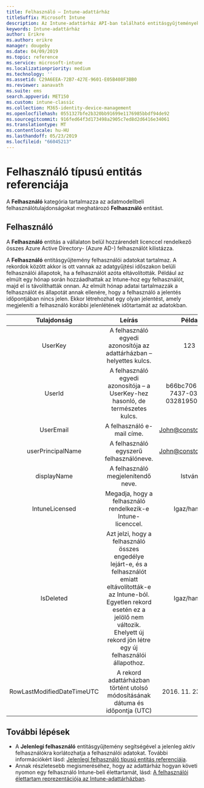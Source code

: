```yaml
---
title: Felhasználó – Intune-adattárház
titleSuffix: Microsoft Intune
description: Az Intune-adattárház API-ban található entitásgyűjtemények felhasználó kategóriájára vonatkozó referencia-témakör.
keywords: Intune-adattárház
author: Erikre
ms.author: erikre
manager: dougeby
ms.date: 04/09/2019
ms.topic: reference
ms.service: microsoft-intune
ms.localizationpriority: medium
ms.technology: ''
ms.assetid: C29A6EEA-72B7-427E-9601-E05B408F3BB0
ms.reviewer: aanavath
ms.suite: ems
search.appverid: MET150
ms.custom: intune-classic
ms.collection: M365-identity-device-management
ms.openlocfilehash: 0551327bfe2b320bb91699e1176985bbdf94de92
ms.sourcegitcommit: 916fed64f3d173498a2905c7ed8d2d6416e34061
ms.translationtype: MT
ms.contentlocale: hu-HU
ms.lasthandoff: 05/23/2019
ms.locfileid: "66045213"
---
```

# <a name="reference-for-user-entity"></a>Felhasználó típusú entitás referenciája

A **Felhasználó** kategória tartalmazza az adatmodellbeli felhasználótulajdonságokat meghatározó **Felhasználó** entitást.

## <a name="user"></a>Felhasználó

A **Felhasználó** entitás a vállalaton belül hozzárendelt licenccel rendelkező összes Azure Active Directory- (Azure AD-) felhasználót kilistázza.

A **Felhasználó** entitásgyűjtemény felhasználói adatokat tartalmaz. A rekordok között akkor is ott vannak az adatgyűjtési időszakon belüli felhasználói állapotok, ha a felhasználót azóta eltávolították. Például az elmúlt egy hónap során hozzáadhattak az Intune-hoz egy felhasználót, majd el is távolíthatták onnan. Az elmúlt hónap adatai tartalmazzák a felhasználót és állapotát annak ellenére, hogy a felhasználó a jelentés időpontjában nincs jelen. Ekkor létrehozhat egy olyan jelentést, amely megjeleníti a felhasználó korábbi jelenlétének időtartamát az adatokban.

|          Tulajdonság          |                                                                                                           Leírás                                                                                                          |                Példa               |
|:--------------------------:|:------------------------------------------------------------------------------------------------------------------------------------------------------------------------------------------------------------------------------:|:------------------------------------:|
| UserKey                    | A felhasználó egyedi azonosítója az adattárházban – helyettes kulcs.                                                                                                                                                         | 123                                  |
| UserId                     | A felhasználó egyedi azonosítója – a UserKey-hez hasonló, de természetes kulcs.                                                                                                                                                    | b66bc706-ffff-7437-0340-032819502773 |
| UserEmail                  | A felhasználó e-mail címe.                                                                                                                                                                                                     | John@constoso.com                    |
| userPrincipalName                        | A felhasználó egyszerű felhasználóneve.                                                                                                                                                                                               | John@constoso.com                    |
| displayName                | A felhasználó megjelenítendő neve.                                                                                                                                                                                                      | István                                 |
| IntuneLicensed             | Megadja, hogy a felhasználó rendelkezik-e Intune-licenccel.                                                                                                                                                                              | Igaz/hamis                           |
| IsDeleted                  | Azt jelzi, hogy a felhasználó összes engedélye lejárt-e, és a felhasználót emiatt eltávolították-e az Intune-ból. Egyetlen rekord esetén ez a jelölő nem változik. Ehelyett új rekord jön létre egy új felhasználói állapothoz. | Igaz/hamis                           |
| RowLastModifiedDateTimeUTC | A rekord adattárházban történt utolsó módosításának dátuma és időpontja (UTC)                                                                                                                                                 | 2016. 11. 23. 0:00                      |


## <a name="next-steps"></a>További lépések
 - A **Jelenlegi felhasználó** entitásgyűjtemény segítségével a jelenleg aktív felhasználókra korlátozhatja a felhasználói adatokat. További információkért lásd: [Jelenlegi felhasználó típusú entitás referenciája](reports-ref-current-user.md).
 - Annak részletesebb megismeréséhez, hogy az adattárház hogyan követi nyomon egy felhasználó Intune-beli élettartamát, lásd: [A felhasználói élettartam reprezentációja az Intune-adattárházban](reports-ref-user-timeline.md).
